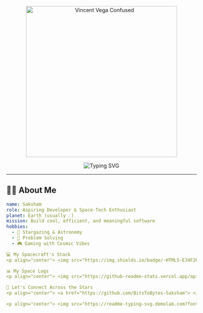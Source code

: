 <!-- 🌌 Space-Themed GitHub Profile README -->

<p align="center">
  <img src="https://media.tenor.com/zCWDnKMV0D8AAAAC/vincent-vega-pulp-fiction.gif" width="400" alt="Vincent Vega Confused" />
</p>

<p align="center">
  <img src="https://readme-typing-svg.demolab.com?font=Fira+Code&size=24&pause=1000&color=00FFFF&center=true&vCenter=true&width=800&lines=🌍+Welcome+to+My+Universe!;🚀+I+code+from+orbit+with+curiosity.;🛰️+BitsToBytes-Saksham+reporting..." alt="Typing SVG" />
</p>

---

## 🧑‍🚀 About Me

```yaml
name: Saksham
role: Aspiring Developer & Space-Tech Enthusiast
planet: Earth (usually ☄️)
mission: Build cool, efficient, and meaningful software
hobbies:
  - 🚀 Stargazing & Astronomy
  - 🧠 Problem Solving
  - 🎮 Gaming with Cosmic Vibes

💻 My Spacecraft's Stack
<p align="center"> <img src="https://img.shields.io/badge/-HTML5-E34F26?logo=html5&logoColor=fff&style=flat-square" /> <img src="https://img.shields.io/badge/-CSS3-1572B6?logo=css3&logoColor=fff&style=flat-square" /> <img src="https://img.shields.io/badge/-JavaScript-F7DF1E?logo=javascript&logoColor=000&style=flat-square" /> <img src="https://img.shields.io/badge/-React-61DAFB?logo=react&logoColor=000&style=flat-square" /> <img src="https://img.shields.io/badge/-Python-3776AB?logo=python&logoColor=fff&style=flat-square" /> <img src="https://img.shields.io/badge/-Flask-000000?logo=flask&logoColor=white&style=flat-square" /> <img src="https://img.shields.io/badge/-Git-F05032?logo=git&logoColor=fff&style=flat-square" /> <img src="https://img.shields.io/badge/-VS%20Code-007ACC?logo=visual-studio-code&logoColor=fff&style=flat-square" /> </p>

📊 My Space Logs
<p align="center"> <img src="https://github-readme-stats.vercel.app/api?username=BitsToBytes-Saksham&show_icons=true&theme=tokyonight&hide_border=true&count_private=true" /> </p> <p align="center"> <img src="https://github-readme-activity-graph.vercel.app/graph?username=BitsToBytes-Saksham&theme=react-dark&hide_border=true" /> </p>

🌠 Let's Connect Across the Stars
<p align="center"> <a href="https://github.com/BitsToBytes-Saksham"> <img src="https://img.shields.io/badge/GitHub-100000?style=flat-square&logo=github&logoColor=white" /> </a> </p>

<p align="center"> <img src="https://readme-typing-svg.demolab.com?font=Orbitron&size=20&duration=3000&pause=1000&color=FFFFFF&center=true&vCenter=true&width=800&lines=Thanks+for+visiting+my+space!;See+you+among+the+stars...+🌌" alt="Footer Typing SVG" /> </p> ```
